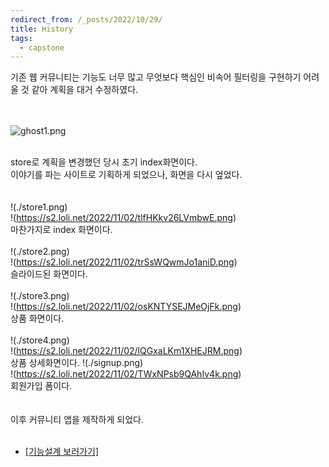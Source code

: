 ```yaml
---
redirect_from: /_posts/2022/10/29/
title: History
tags:
  - capstone
---
```


기존 웹 커뮤니티는 기능도 너무 많고 무엇보다 핵심인 비속어 필터링을 구현하기 어려울 것 같아 계획을 대거 수정하였다.<br><br><br>


![ghost1.png](https://s2.loli.net/2022/11/02/PHDRhebXGol5dg3.png)
<br><br>

store로 계획을 변경했던 당시 초기 index화면이다.<br>
이야기를 파는 사이트로 기획하게 되었으나, 화면을 다시 엎었다.<br>
<br><br>
!(./store1.png)
<br>
!(https://s2.loli.net/2022/11/02/tlfHKkv26LVmbwE.png)
<br>마찬가지로 index 화면이다.
<br><br>
!(./store2.png)
<br>
!(https://s2.loli.net/2022/11/02/trSsWQwmJo1aniD.png)
<br>슬라이드된 화면이다.
<br><br>
!(./store3.png)
<br>
!(https://s2.loli.net/2022/11/02/osKNTYSEJMeOjFk.png)
<br>상품 화면이다.
<br>
<br>
!(./store4.png)
<br>
!(https://s2.loli.net/2022/11/02/lQGxaLKm1XHEJRM.png)
<br>상품 상세화면이다.
!(./signup.png)
<br>
!(https://s2.loli.net/2022/11/02/TWxNPsb9QAhIv4k.png)
<br>회원가입 폼이다.
<br>
<br>
<br>이후 커뮤니티 앱을 제작하게 되었다.
<br><br>
- <a href="/2022/10/28/ProjectFunction/">[기능설계 보러가기]</a>

